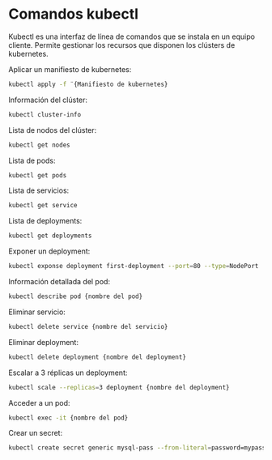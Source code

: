 # Comandos kubectl

Kubectl es una interfaz de línea de comandos que se instala en un equipo cliente. Permite gestionar los recursos que disponen los clústers de kubernetes.

Aplicar un manifiesto de kubernetes:

```bash
kubectl apply -f ¨{Manifiesto de kubernetes}
```

Información del clúster:

```bash
kubectl cluster-info
```

Lista de nodos del clúster:

```bash
kubectl get nodes
```

Lista de pods:
```bash
kubectl get pods
```
Lista de servicios:

```bash
kubectl get service
```

Lista de deployments:

```bash
kubectl get deployments
```

Exponer un deployment:

```bash
kubectl exponse deployment first-deployment --port=80 --type=NodePort
```

Información detallada del pod:

```bash
kubectl describe pod {nombre del pod}
```

Eliminar servicio:

```bash
kubectl delete service {nombre del servicio}
```

Eliminar deployment:

```bash
kubectl delete deployment {nombre del deployment}
```

Escalar a 3 réplicas un deployment:

```bash
kubectl scale --replicas=3 deployment {nombre del deployment}
```

Acceder a un pod:

```bash
kubectl exec -it {nombre del pod} 
```

Crear un secret:

```bash
kubectl create secret generic mysql-pass --from-literal=password=mypassword
```